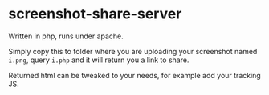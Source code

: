 # screenshot-share-server

Written in php, runs under apache.

Simply copy this to folder where you are uploading your screenshot named ``i.png``,
query ``i.php`` and it will return you a link to share.

Returned html can be tweaked to your needs, for example add your tracking JS.
